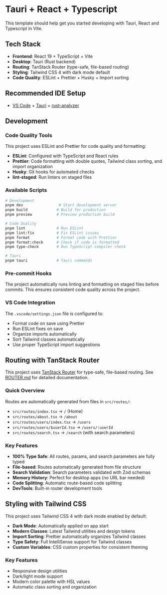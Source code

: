# Tauri + React + Typescript

This template should help get you started developing with Tauri, React and Typescript in Vite.

## Tech Stack

- **Frontend**: React 19 + TypeScript + Vite
- **Desktop**: Tauri (Rust backend)
- **Routing**: TanStack Router (type-safe, file-based routing)
- **Styling**: Tailwind CSS 4 with dark mode default
- **Code Quality**: ESLint + Prettier + Husky + Import sorting

## Recommended IDE Setup

- [VS Code](https://code.visualstudio.com/) + [Tauri](https://marketplace.visualstudio.com/items?itemName=tauri-apps.tauri-vscode) + [rust-analyzer](https://marketplace.visualstudio.com/items?itemName=rust-lang.rust-analyzer)

## Development

### Code Quality Tools

This project uses ESLint and Prettier for code quality and formatting:

- **ESLint**: Configured with TypeScript and React rules
- **Prettier**: Code formatting with double quotes, Tailwind class sorting, and import organization
- **Husky**: Git hooks for automated checks
- **lint-staged**: Run linters on staged files

### Available Scripts

```bash
# Development
pnpm dev                # Start development server
pnpm build             # Build for production
pnpm preview           # Preview production build

# Code Quality
pnpm lint              # Run ESLint
pnpm lint:fix          # Fix ESLint issues
pnpm format            # Format code with Prettier
pnpm format:check      # Check if code is formatted
pnpm type-check        # Run TypeScript compiler check

# Tauri
pnpm tauri             # Tauri commands
```

### Pre-commit Hooks

The project automatically runs linting and formatting on staged files before commits. This ensures consistent code quality across the project.

### VS Code Integration

The `.vscode/settings.json` file is configured to:

- Format code on save using Prettier
- Run ESLint fixes on save
- Organize imports automatically
- Sort Tailwind classes automatically
- Use proper TypeScript import suggestions

## Routing with TanStack Router

This project uses [TanStack Router](https://tanstack.com/router) for type-safe, file-based routing. See [ROUTER.md](./ROUTER.md) for detailed documentation.

### Quick Overview

Routes are automatically generated from files in `src/routes/`:

- `src/routes/index.tsx` → `/` (Home)
- `src/routes/about.tsx` → `/about`
- `src/routes/users/index.tsx` → `/users`
- `src/routes/users/$userId.tsx` → `/users/:userId`
- `src/routes/search.tsx` → `/search` (with search parameters)

### Key Features

- **100% Type Safe**: All routes, params, and search parameters are fully typed
- **File-based**: Routes automatically generated from file structure
- **Search Validation**: Search parameters validated with Zod schemas
- **Memory History**: Perfect for desktop apps (no URL bar needed)
- **Code Splitting**: Automatic route-based code splitting
- **DevTools**: Built-in router development tools

## Styling with Tailwind CSS

This project uses Tailwind CSS 4 with dark mode enabled by default:

- **Dark Mode**: Automatically applied on app start
- **Modern Classes**: Latest Tailwind utilities and design tokens
- **Import Sorting**: Prettier automatically organizes Tailwind classes
- **Type Safety**: Full IntelliSense support for Tailwind classes
- **Custom Variables**: CSS custom properties for consistent theming

### Key Features

- Responsive design utilities
- Dark/light mode support
- Modern color palette with HSL values
- Automatic class sorting and organization
